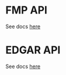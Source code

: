 # FMP API

See docs [here](https://site.financialmodelingprep.com/developer/docs)

# EDGAR API

See docs [here](https://sec-edgar.github.io/sec-edgar/)